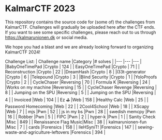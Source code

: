 # KalmarCTF 2023
This repository contains the source code for (some of) the challenges from KalmarCTF. Challenges will gradually be uploaded here after the CTF ends. If you want to see some specific challenges, please reach out to us through https://kalmarunionen.dk or social media.

We hope you had a blast and we are already looking forward to organizing KalmarCTF 2024!



Challenge List:
| Challenge  name       |Category  |# solves |
|---                    |---       |---      |
|BabyOneTimePad         |Crypto    | 124     |
| EasyOneTimePad        |Crypto    | 71      |
| Reconstruction        |Crypto    | 22      |
|DreamHash              |Crypto    | 8       |
|l33t-generator         |Crypto    | 6       |
|Telepound              |Crypto    | 3       |
|Blind Security         |Crypto    | 1       |
|YoloProofs             |Crypto    | 2       |
| CycleChaser           |Reversing | 70      |
| Formula K             |Reversing | 24      |
|Works on my machine    |Reversing | 15      |
| CycleChaser Revenge   |Reversing | 8       |
|  Jumping on the SPU   |Reversing | 5       |
| Jumping on the SPU    |Reversing | 4       |
| Invoiced              |Web       | 104     |
| Ez ⛳                 |Web      | 158      |
|Healthy Calc           |Web       | 25      |
| Password Homecoming   |Web       | 22      |
| 2Cool4School          |Web       | 18      |
| XScapy                |Web       | 7       |
|  mjs                  |Pwn       | 52      |
| js in my bs           |Pwn       | 28      |
| swedish memcpy        |Pwn       | 16      |
|  Robber               |Pwn       | 5       |
| FIPC                  |Pwn       | 2       |
|  hyper-k              |Pwn       | 1       |
| Sanity Check          |Misc      | 849     |
| Renaissance Flag Music|Misc      | 38      |
| kalmarunionen-fun     |Misc      | 7       |
|  cards                |Forensics | 158     |
|   lleHSyniT!          |Forensics | 147     |
| sewing-waste-and-agriculture-leftovers  |Forensics |   394  |
